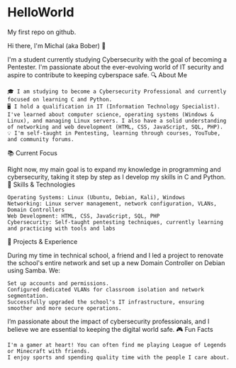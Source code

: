 # HelloWorld
My first repo on github.

Hi there, I'm Michal (aka Bober) 👋

I'm a student currently studying Cybersecurity with the goal of becoming a Pentester. I'm passionate about the ever-evolving world of IT security and aspire to contribute to keeping cyberspace safe.
🔍 About Me

    🎓 I am studying to become a Cybersecurity Professional and currently focused on learning C and Python.
    🖥️ I hold a qualification in IT (Information Technology Specialist). I've learned about computer science, operating systems (Windows & Linux), and managing Linux servers. I also have a solid understanding of networking and web development (HTML, CSS, JavaScript, SQL, PHP).
    💡 I'm self-taught in Pentesting, learning through courses, YouTube, and community forums.

📚 Current Focus

Right now, my main goal is to expand my knowledge in programming and cybersecurity, taking it step by step as I develop my skills in C and Python.
🔧 Skills & Technologies

    Operating Systems: Linux (Ubuntu, Debian, Kali), Windows
    Networking: Linux server management, network configuration, VLANs, Domain Controllers
    Web Development: HTML, CSS, JavaScript, SQL, PHP
    Cybersecurity: Self-taught pentesting techniques, currently learning and practicing with tools and labs

💼 Projects & Experience

During my time in technical school, a friend and I led a project to renovate the school's entire network and set up a new Domain Controller on Debian using Samba. We:

    Set up accounts and permissions.
    Configured dedicated VLANs for classroom isolation and network segmentation.
    Successfully upgraded the school's IT infrastructure, ensuring smoother and more secure operations.

I’m passionate about the impact of cybersecurity professionals, and I believe we are essential to keeping the digital world safe.
🎮 Fun Facts

    I'm a gamer at heart! You can often find me playing League of Legends or Minecraft with friends.
    I enjoy sports and spending quality time with the people I care about.
